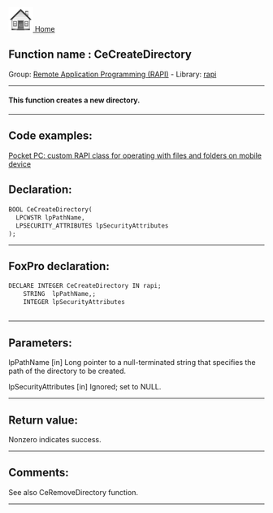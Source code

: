 [<img src="../../images/home.png"> Home ](https://github.com/VFPX/Win32API)  

## Function name : CeCreateDirectory
Group: [Remote Application Programming (RAPI)](../../functions_group.md#Remote_Application_Programming_(RAPI))  -  Library: [rapi](../../Libraries.md#rapi)  
***  


#### This function creates a new directory.
***  


## Code examples:
[Pocket PC: custom RAPI class for operating with files and folders on mobile device](../../samples/sample_448.md)  

## Declaration:
```foxpro  
BOOL CeCreateDirectory(
  LPCWSTR lpPathName,
  LPSECURITY_ATTRIBUTES lpSecurityAttributes
);  
```  
***  


## FoxPro declaration:
```foxpro  
DECLARE INTEGER CeCreateDirectory IN rapi;
	STRING  lpPathName,;
	INTEGER lpSecurityAttributes
  
```  
***  


## Parameters:
lpPathName 
[in] Long pointer to a null-terminated string that specifies the path of the directory to be created. 

lpSecurityAttributes 
[in] Ignored; set to NULL.   
***  


## Return value:
Nonzero indicates success.  
***  


## Comments:
See also CeRemoveDirectory function.  
  
***  

